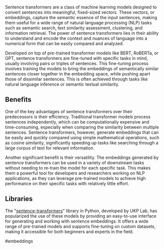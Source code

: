 Sentence transformers are a class of machine learning models designed to convert sentences into meaningful, fixed-sized vectors. These vectors, or embeddings, capture the semantic essence of the input sentences, making them useful for a wide range of natural language processing (NLP) tasks such as semantic search, text similarity assessment, clustering, and information retrieval. The power of sentence transformers lies in their ability to understand and encode the context and nuances of language into a numerical form that can be easily compared and analyzed.

Developed on top of pre-trained transformer models like BERT, RoBERTa, or GPT, sentence transformers are fine-tuned with specific tasks in mind, usually involving pairs or triples of sentences. This fine-tuning process involves training the models to bring the embeddings of semantically similar sentences closer together in the embedding space, while pushing apart those of dissimilar sentences. This is often achieved through tasks like natural language inference or semantic textual similarity.

## Benefits

One of the key advantages of sentence transformers over their predecessors is their efficiency. Traditional transformer models process sentences independently, which can be computationally expensive and time-consuming, especially when comparing the similarity between multiple sentences. Sentence transformers, however, generate embeddings that can be easily and quickly compared using simple mathematical operations, such as cosine similarity, significantly speeding up tasks like searching through a large corpus of text for relevant information.

Another significant benefit is their versatility. The embeddings generated by sentence transformers can be used in a variety of downstream tasks without needing to re-train the model for each specific task. This makes them a powerful tool for developers and researchers working on NLP applications, as they can leverage pre-trained models to achieve high performance on their specific tasks with relatively little effort.

## Libraries

The "[sentence-transformers](https://pypi.org/project/sentence-transformers/)" library in Python, developed by UKP Lab, has popularized the use of these models by providing an easy-to-use interface for generating and working with sentence embeddings. It offers a wide range of pre-trained models and supports fine-tuning on custom datasets, making it accessible for both beginners and experts in the field.

<!-- Keywords -->
#embeddings
<!-- /Keywords -->
